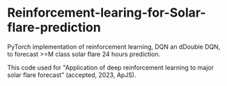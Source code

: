 # Reinforcement-learing-for-Solar-flare-prediction
PyTorch implementation of reinforcement learning, DQN an dDouble DQN, to forecast >=M class solar flare 24 hours prediction.

This code used for "Application of deep reinforcement learning to major solar flare forecast" (accepted, 2023, ApJS).
